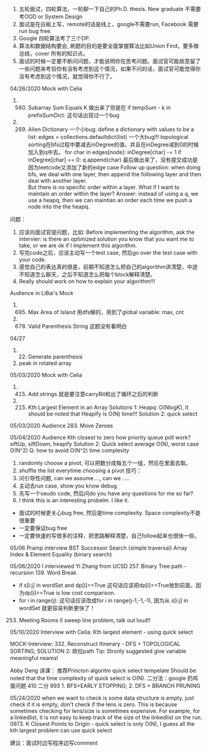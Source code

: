 1.	五轮面试，四轮算法，一轮聊一下自己的Ph.D. thesis. New graduate 不需要考OOD or System Design
2.	面试是在白板上写，remote的话是线上，google不需要run, Facebook 需要run bug free.
3.	Google 四轮算法考了三个DP.
4.	算法和数据结构要会, 刷题的目的是要全面掌握算法比如Union Find，要多做总结，cover 所有的知识点。
5.	面试的时候一定要不断问问题，才能说明你在思考问题。面试官可能故意留了一些问题来考验你有没有考虑到这个情况，如果不问的话，面试官可能觉得你没有考虑到这个情况，就觉得你不行了。




04/26/2020
Mock with Celia
1. 560. Subarray Sum Equals K
做出来了但是在 if tempSum - k in prefixSumDict: 这句话出现过一个bug
2. 269. Alien Dictionary
一个小bug: define a dictionary with values to be a list: edges = collections.defaultdict(list)
一个大bug!!! topological sorting在bfs过程中要减去inDegree的值，并且在inDegree减到0的时候加入到q中去。
            for char in edges[node]:
                inDegree[char] -= 1
                if inDegree[char] == 0:
                    q.append(char)
最后做出来了，没有提交成功是因为leetcode又添加了新的edge case
Follow up question: when doing bfs, we deal with one layer, then append the following layer and then deal with another layer.  
But there is no specific order within a layer.  What if I want to maintain an order within the layer?
Answer: instead of using a q, we use a heapq, then we can maintian an order each time we push a node into the the heapq.

问题：
1. 应该向面试官提问题，比如: Before implementing the algorithm, ask the intervier: is there an optimized solution you know that you want me 
to take, or we are ok if I implement this algorithm.
2. 写完code之后，应该主动写一个test case, 然后go over the test case with your code.
3. 感觉自己的表达真的很差，前期不知道怎么把自己的algorithm讲清楚，中途不知道怎么聊天，之后不知道怎么把每个block解释清楚。
4. Really should work on how to explain your algorithm!!!

Audience in LiBai's Mock
1. 695. Max Area of Island
用dfs解的，用到了global variable: max, cnt
2. 678. Valid Parenthesis String
这题没有看明白

04/27
1. 22. Generate parenthesis
2. peak in rotated array



05/03/2020
Mock with Celia
1. 415. Add strings
就是要注意carryBit和出了循环之后的判断
2. 215. Kth Largest Element in an Array
Solutions 1: Heapq: O(NlogK),  It should be noted that Heapify is O(N) time!!!
Solution 2: quick select
                        
05/03/2020
Audience
283. Move Zeroes
                        
05/04/2020
Audience
Kth closest to zero
how priority queue poll work? 
siftUp, siftDown, heapify
Solution 2: Quick select average O(N), worst case O(N^2)
Q: how to avoid O(N^2) time complexity
1. randomly choose a pivot, 可以把数分成每五个一组，然后在里面去取。
2. shuffle the list everytime choosing a pivot
技巧：
1. 问引导性问题, can we assume...., can we .....
2. 主动去run case, show you know debug
3. 先写一个seudo code, 然后问do you have any questions for me so far?
4. I think this is an interesting probelm. I like it.

 - 面试的时候更关心bug free, 然后是time complexity. Space complexity不是很重要
 - 一定要保证bug free
 - 一定要快速的写很多的注释，把思路解释清楚，自己follow起来也很快一些。
            
            
05/06 Pramp interview
BST Successor Search (simple traversal)
Array Index & Element Equality (binary search)


05/06/2020
I interviewed Yi Zhang from UCSD
257. Binary Tree path - recursion
139. Word Break
- if s[i:j] in wordSet and dp[i]==True 这句话应该把dp[i]==True放到前面，因为dp[i]==True is low cost comparison.
- for i in range(j): 这句话应该改成for i in range(j-1,-1,-1), 因为从 s[i:j] in wordSet 就更容易判断更快了！
253. Meeting Rooms II
sweep line problem, talk out loud!!


05/10/2020
Interview with Celia: Kth largest element - using quick select

MOCK-Interview: 332. Reconstruct Itinerary - DFS + TOPOLOGICAL SORTING;  SOLUTION 2: 欧拉path
Tip: Stronly suggested give variable meaningful neams!
            
Abby Deng 讲课：
推荐Princton algoritm quick select tempelate 
Should be noted that the time complexity of quick select is O(N).
二分法：google 扔鸡蛋问题
410 二分
993 1. BFS+EARLY STOPPING; 2. DFS + BRANCH PRUNING
            
05/24/2020
when we want to check is some data structure is empty, just check if it is empty, don't check if the lens is zero.
This is because sometimes checking for lens/size is sometimes expensive.  For example, for a linkedlist, it is not easy to keep track of the size of the linkedlist on the run.
0973. K Closest Points to Origin - quick select is only O(N), I guess all the kth largest problem can use quick select

建议：面试时边写程序边写comment
